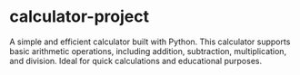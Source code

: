 # calculator-project
A simple and efficient calculator built with Python. This calculator supports basic arithmetic operations, including addition, subtraction, multiplication, and division. Ideal for quick calculations and educational purposes.
